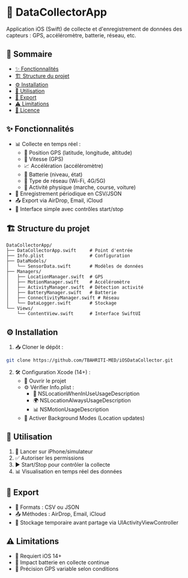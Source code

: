 # 📱 DataCollectorApp

Application iOS (Swift) de collecte et d'enregistrement de données des capteurs : GPS, accéléromètre, batterie, réseau, etc.

## 📑 Sommaire
- [✨ Fonctionnalités](#fonctionnalités)
- [🏗️ Structure du projet](#structure-du-projet)
- [⚙️ Installation](#installation)
- [📱 Utilisation](#utilisation)
- [💾 Export](#export)
- [⚠️ Limitations](#limitations)
- [📄 Licence](#licence)

## ✨ Fonctionnalités
- 📊 Collecte en temps réel :
  - 📍 Position GPS (latitude, longitude, altitude)
  - 🏃 Vitesse (GPS)
  - 📈 Accélération (accéléromètre)
  - 🔋 Batterie (niveau, état)
  - 📡 Type de réseau (Wi-Fi, 4G/5G)
  - 🚶 Activité physique (marche, course, voiture)
- 💾 Enregistrement périodique en CSV/JSON
- 📤 Export via AirDrop, Email, iCloud
- 🎯 Interface simple avec contrôles start/stop

## 🏗️ Structure du projet
```
DataCollectorApp/
├── DataCollectorApp.swift     # Point d'entrée
├── Info.plist                 # Configuration
├── DataModels/
│   └── SensorData.swift       # Modèles de données
├── Managers/
│   ├── LocationManager.swift  # GPS
│   ├── MotionManager.swift    # Accéléromètre
│   ├── ActivityManager.swift  # Détection activité
│   ├── BatteryManager.swift   # Batterie
│   ├── ConnectivityManager.swift # Réseau
│   └── DataLogger.swift       # Stockage
└── Views/
    └── ContentView.swift      # Interface SwiftUI
```

## ⚙️ Installation

1. 📥 Cloner le dépôt :
```bash
git clone https://github.com/TBAHRITI-MED/iOSDataCollector.git
```

2. 🛠️ Configuration Xcode (14+) :
   - 📱 Ouvrir le projet
   - ⚙️ Vérifier Info.plist :
     - 📍 NSLocationWhenInUseUsageDescription
     - 🌍 NSLocationAlwaysUsageDescription
     - 📊 NSMotionUsageDescription
   - 🔄 Activer Background Modes (Location updates)

## 📱 Utilisation

1. 🚀 Lancer sur iPhone/simulateur
2. ✅ Autoriser les permissions
3. ▶️ Start/Stop pour contrôler la collecte
4. 📊 Visualisation en temps réel des données

## 💾 Export

- 📄 Formats : CSV ou JSON
- 📤 Méthodes : AirDrop, Email, iCloud
- 💾 Stockage temporaire avant partage via UIActivityViewController

## ⚠️ Limitations

- 📱 Requiert iOS 14+
- 🔋 Impact batterie en collecte continue
- 📍 Précision GPS variable selon conditions


